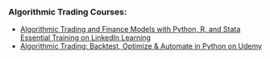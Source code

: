 ### Algorithmic Trading Courses:

- [Algorithmic Trading and Finance Models with Python, R, and Stata Essential Training on LinkedIn Learning](https://www.linkedin.com/learning/algorithmic-trading-and-finance-models-with-python-r-and-stata-essential-training)
- [Algorithmic Trading: Backtest, Optimize & Automate in Python on Udemy](https://www.udemy.com/course/algorithmic-trading-learn-backtesting-optimization/)